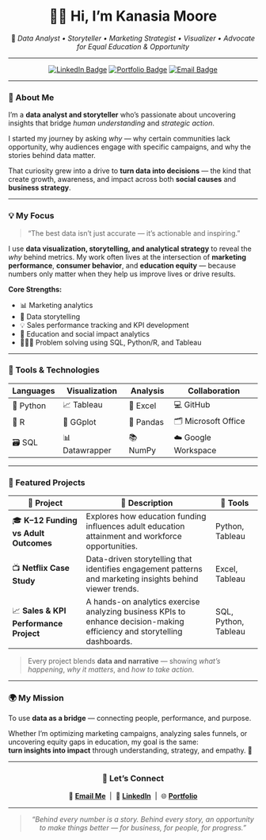<!-- Profile README for Kanasia Moore -->
<!-- Refined to highlight data storytelling, marketing, and business impact -->

<div align="center">

# 👋🏽 Hi, I’m **Kanasia Moore**  
🎯 *Data Analyst • Storyteller • Marketing Strategist • Visualizer • Advocate for Equal Education & Opportunity*

---

[![LinkedIn Badge](https://img.shields.io/badge/LinkedIn-0077B5?style=for-the-badge&logo=linkedin&logoColor=white)](#)
[![Portfolio Badge](https://img.shields.io/badge/Portfolio-000000?style=for-the-badge&logo=About.me&logoColor=white)](#)
[![Email Badge](https://img.shields.io/badge/Email-8B0000?style=for-the-badge&logo=gmail&logoColor=white)](#)

---

</div>

### 🌱 About Me  

I’m a **data analyst and storyteller** who’s passionate about uncovering insights that bridge *human understanding* and *strategic action*.  

I started my journey by asking *why* — why certain communities lack opportunity, why audiences engage with specific campaigns, and why the stories behind data matter.  

That curiosity grew into a drive to **turn data into decisions** — the kind that create growth, awareness, and impact across both **social causes** and **business strategy**.

---

### 💡 My Focus  

> “The best data isn’t just accurate — it’s actionable and inspiring.”

I use **data visualization, storytelling, and analytical strategy** to reveal the *why* behind metrics. My work often lives at the intersection of **marketing performance**, **consumer behavior**, and **education equity** — because numbers only matter when they help us improve lives or drive results.

**Core Strengths:**
- 📊 Marketing analytics  
- 💬 Data storytelling  
- 💡 Sales performance tracking and KPI development  
- 🧩 Education and social impact analytics  
- 🕵🏽‍♀️ Problem solving using SQL, Python/R, and Tableau  

---

### 🧠 Tools & Technologies  

<div align="center">

| Languages | Visualization | Analysis | Collaboration |
|------------|----------------|-----------|----------------|
| 🐍 Python | 📈 Tableau | 🧩 Excel | 💻 GitHub |
| 🧮 R | 🎨 GGplot | 🧠 Pandas | 🗂️ Microsoft Office |
| 🗃️ SQL | 📊 Datawrapper | 📚 NumPy | ☁️ Google Workspace |

</div>

---

### 📁 Featured Projects  

| 🌟 Project | 📘 Description | 🧰 Tools |
|-------------|----------------|-----------|
| 🎓 **K–12 Funding vs Adult Outcomes** | Explores how education funding influences adult education attainment and workforce opportunities. | Python, Tableau |
| 📺 **Netflix Case Study** | Data-driven storytelling that identifies engagement patterns and marketing insights behind viewer trends. | Excel, Tableau |
| 📈 **Sales & KPI Performance Project** | A hands-on analytics exercise analyzing business KPIs to enhance decision-making efficiency and storytelling dashboards. | SQL, Python, Tableau |

> Every project blends **data and narrative** — showing *what’s happening*, *why it matters*, and *how to take action*.

---

### 🌍 My Mission  

To use **data as a bridge** — connecting people, performance, and purpose.  

Whether I’m optimizing marketing campaigns, analyzing sales funnels, or uncovering equity gaps in education, my goal is the same:  
**turn insights into impact** through understanding, strategy, and empathy. 🌱

---

<div align="center">

### 🤝 Let’s Connect  

💌 **[Email Me](#)** &nbsp;|&nbsp; 💼 **[LinkedIn](#)** &nbsp;|&nbsp; 🌐 **[Portfolio](#)**  

---

> *“Behind every number is a story. Behind every story, an opportunity to make things better — for business, for people, for progress.”*

</div>
